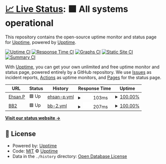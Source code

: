 # [📈 Live Status](https://upptime.github.io/upptime): <!--live status--> **🟩 All systems operational**

This repository contains the open-source uptime monitor and status page for [Upptime](https://upptime.js.org), powered by [Upptime](https://github.com/upptime/upptime).

[![Uptime CI](https://github.com/upptime/upptime/workflows/Uptime%20CI/badge.svg)](https://github.com/upptime/upptime/actions?query=workflow%3A%22Uptime+CI%22)
[![Response Time CI](https://github.com/upptime/upptime/workflows/Response%20Time%20CI/badge.svg)](https://github.com/upptime/upptime/actions?query=workflow%3A%22Response+Time+CI%22)
[![Graphs CI](https://github.com/upptime/upptime/workflows/Graphs%20CI/badge.svg)](https://github.com/upptime/upptime/actions?query=workflow%3A%22Graphs+CI%22)
[![Static Site CI](https://github.com/upptime/upptime/workflows/Static%20Site%20CI/badge.svg)](https://github.com/upptime/upptime/actions?query=workflow%3A%22Static+Site+CI%22)
[![Summary CI](https://github.com/upptime/upptime/workflows/Summary%20CI/badge.svg)](https://github.com/upptime/upptime/actions?query=workflow%3A%22Summary+CI%22)

With [Upptime](https://upptime.js.org), you can get your own unlimited and free uptime monitor and status page, powered entirely by a GitHub repository. We use [Issues](https://github.com/upptime/upptime/issues) as incident reports, [Actions](https://github.com/upptime/upptime/actions) as uptime monitors, and [Pages](https://upptime.github.io/upptime) for the status page.

<!--start: status pages-->
<!-- This summary is generated by Upptime (https://github.com/upptime/upptime) -->
<!-- Do not edit this manually, your changes will be overwritten -->
<!-- prettier-ignore -->
| URL | Status | History | Response Time | Uptime |
| --- | ------ | ------- | ------------- | ------ |
| <img alt="" src="https://icons.duckduckgo.com/ip3/ehsan-pourhadi.com.ico" height="13"> [Ehsan.P](https://ehsan-pourhadi.com/) | 🟩 Up | [ehsan-p.yml](https://github.com/ehsanpo/monitoring/commits/HEAD/history/ehsan-p.yml) | <details><summary><img alt="Response time graph" src="./graphs/ehsan-p/response-time-week.png" height="20"> 103ms</summary><br><a href="https://upptime.github.io/upptime/history/ehsan-p"><img alt="Response time 136" src="https://img.shields.io/endpoint?url=https%3A%2F%2Fraw.githubusercontent.com%2Fehsanpo%2Fmonitoring%2FHEAD%2Fapi%2Fehsan-p%2Fresponse-time.json"></a><br><a href="https://upptime.github.io/upptime/history/ehsan-p"><img alt="24-hour response time 151" src="https://img.shields.io/endpoint?url=https%3A%2F%2Fraw.githubusercontent.com%2Fehsanpo%2Fmonitoring%2FHEAD%2Fapi%2Fehsan-p%2Fresponse-time-day.json"></a><br><a href="https://upptime.github.io/upptime/history/ehsan-p"><img alt="7-day response time 103" src="https://img.shields.io/endpoint?url=https%3A%2F%2Fraw.githubusercontent.com%2Fehsanpo%2Fmonitoring%2FHEAD%2Fapi%2Fehsan-p%2Fresponse-time-week.json"></a><br><a href="https://upptime.github.io/upptime/history/ehsan-p"><img alt="30-day response time 116" src="https://img.shields.io/endpoint?url=https%3A%2F%2Fraw.githubusercontent.com%2Fehsanpo%2Fmonitoring%2FHEAD%2Fapi%2Fehsan-p%2Fresponse-time-month.json"></a><br><a href="https://upptime.github.io/upptime/history/ehsan-p"><img alt="1-year response time 135" src="https://img.shields.io/endpoint?url=https%3A%2F%2Fraw.githubusercontent.com%2Fehsanpo%2Fmonitoring%2FHEAD%2Fapi%2Fehsan-p%2Fresponse-time-year.json"></a></details> | <details><summary><a href="https://upptime.github.io/upptime/history/ehsan-p">100.00%</a></summary><a href="https://upptime.github.io/upptime/history/ehsan-p"><img alt="All-time uptime 99.99%" src="https://img.shields.io/endpoint?url=https%3A%2F%2Fraw.githubusercontent.com%2Fehsanpo%2Fmonitoring%2FHEAD%2Fapi%2Fehsan-p%2Fuptime.json"></a><br><a href="https://upptime.github.io/upptime/history/ehsan-p"><img alt="24-hour uptime 100.00%" src="https://img.shields.io/endpoint?url=https%3A%2F%2Fraw.githubusercontent.com%2Fehsanpo%2Fmonitoring%2FHEAD%2Fapi%2Fehsan-p%2Fuptime-day.json"></a><br><a href="https://upptime.github.io/upptime/history/ehsan-p"><img alt="7-day uptime 100.00%" src="https://img.shields.io/endpoint?url=https%3A%2F%2Fraw.githubusercontent.com%2Fehsanpo%2Fmonitoring%2FHEAD%2Fapi%2Fehsan-p%2Fuptime-week.json"></a><br><a href="https://upptime.github.io/upptime/history/ehsan-p"><img alt="30-day uptime 100.00%" src="https://img.shields.io/endpoint?url=https%3A%2F%2Fraw.githubusercontent.com%2Fehsanpo%2Fmonitoring%2FHEAD%2Fapi%2Fehsan-p%2Fuptime-month.json"></a><br><a href="https://upptime.github.io/upptime/history/ehsan-p"><img alt="1-year uptime 100.00%" src="https://img.shields.io/endpoint?url=https%3A%2F%2Fraw.githubusercontent.com%2Fehsanpo%2Fmonitoring%2FHEAD%2Fapi%2Fehsan-p%2Fuptime-year.json"></a></details>
| <img alt="" src="https://icons.duckduckgo.com/ip3/null.ico" height="13"> [BB2](bredband2.com) | 🟩 Up | [bb-2.yml](https://github.com/ehsanpo/monitoring/commits/HEAD/history/bb-2.yml) | <details><summary><img alt="Response time graph" src="./graphs/bb-2/response-time-week.png" height="20"> 207ms</summary><br><a href="https://upptime.github.io/upptime/history/bb-2"><img alt="Response time 233" src="https://img.shields.io/endpoint?url=https%3A%2F%2Fraw.githubusercontent.com%2Fehsanpo%2Fmonitoring%2FHEAD%2Fapi%2Fbb-2%2Fresponse-time.json"></a><br><a href="https://upptime.github.io/upptime/history/bb-2"><img alt="24-hour response time 165" src="https://img.shields.io/endpoint?url=https%3A%2F%2Fraw.githubusercontent.com%2Fehsanpo%2Fmonitoring%2FHEAD%2Fapi%2Fbb-2%2Fresponse-time-day.json"></a><br><a href="https://upptime.github.io/upptime/history/bb-2"><img alt="7-day response time 207" src="https://img.shields.io/endpoint?url=https%3A%2F%2Fraw.githubusercontent.com%2Fehsanpo%2Fmonitoring%2FHEAD%2Fapi%2Fbb-2%2Fresponse-time-week.json"></a><br><a href="https://upptime.github.io/upptime/history/bb-2"><img alt="30-day response time 222" src="https://img.shields.io/endpoint?url=https%3A%2F%2Fraw.githubusercontent.com%2Fehsanpo%2Fmonitoring%2FHEAD%2Fapi%2Fbb-2%2Fresponse-time-month.json"></a><br><a href="https://upptime.github.io/upptime/history/bb-2"><img alt="1-year response time 229" src="https://img.shields.io/endpoint?url=https%3A%2F%2Fraw.githubusercontent.com%2Fehsanpo%2Fmonitoring%2FHEAD%2Fapi%2Fbb-2%2Fresponse-time-year.json"></a></details> | <details><summary><a href="https://upptime.github.io/upptime/history/bb-2">100.00%</a></summary><a href="https://upptime.github.io/upptime/history/bb-2"><img alt="All-time uptime 99.99%" src="https://img.shields.io/endpoint?url=https%3A%2F%2Fraw.githubusercontent.com%2Fehsanpo%2Fmonitoring%2FHEAD%2Fapi%2Fbb-2%2Fuptime.json"></a><br><a href="https://upptime.github.io/upptime/history/bb-2"><img alt="24-hour uptime 100.00%" src="https://img.shields.io/endpoint?url=https%3A%2F%2Fraw.githubusercontent.com%2Fehsanpo%2Fmonitoring%2FHEAD%2Fapi%2Fbb-2%2Fuptime-day.json"></a><br><a href="https://upptime.github.io/upptime/history/bb-2"><img alt="7-day uptime 100.00%" src="https://img.shields.io/endpoint?url=https%3A%2F%2Fraw.githubusercontent.com%2Fehsanpo%2Fmonitoring%2FHEAD%2Fapi%2Fbb-2%2Fuptime-week.json"></a><br><a href="https://upptime.github.io/upptime/history/bb-2"><img alt="30-day uptime 100.00%" src="https://img.shields.io/endpoint?url=https%3A%2F%2Fraw.githubusercontent.com%2Fehsanpo%2Fmonitoring%2FHEAD%2Fapi%2Fbb-2%2Fuptime-month.json"></a><br><a href="https://upptime.github.io/upptime/history/bb-2"><img alt="1-year uptime 100.00%" src="https://img.shields.io/endpoint?url=https%3A%2F%2Fraw.githubusercontent.com%2Fehsanpo%2Fmonitoring%2FHEAD%2Fapi%2Fbb-2%2Fuptime-year.json"></a></details>

<!--end: status pages-->

[**Visit our status website →**](https://upptime.github.io/upptime)

## 📄 License

- Powered by: [Upptime](https://github.com/upptime/upptime)
- Code: [MIT](./LICENSE) © [Upptime](https://upptime.js.org)
- Data in the `./history` directory: [Open Database License](https://opendatacommons.org/licenses/odbl/1-0/)
